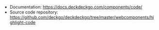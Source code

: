 
- Documentation: https://docs.deckdeckgo.com/components/code/
- Source code repository: https://github.com/deckgo/deckdeckgo/tree/master/webcomponents/highlight-code


